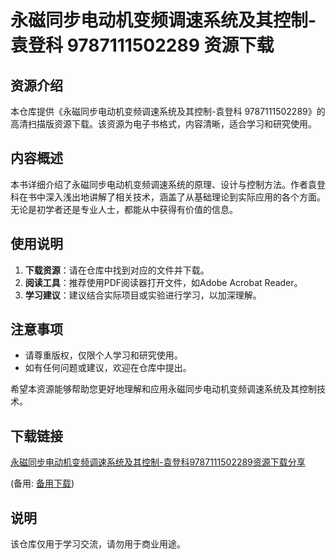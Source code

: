 # 永磁同步电动机变频调速系统及其控制-袁登科 9787111502289 资源下载

## 资源介绍

本仓库提供《永磁同步电动机变频调速系统及其控制-袁登科 9787111502289》的高清扫描版资源下载。该资源为电子书格式，内容清晰，适合学习和研究使用。

## 内容概述

本书详细介绍了永磁同步电动机变频调速系统的原理、设计与控制方法。作者袁登科在书中深入浅出地讲解了相关技术，涵盖了从基础理论到实际应用的各个方面。无论是初学者还是专业人士，都能从中获得有价值的信息。

## 使用说明

1. **下载资源**：请在仓库中找到对应的文件并下载。
2. **阅读工具**：推荐使用PDF阅读器打开文件，如Adobe Acrobat Reader。
3. **学习建议**：建议结合实际项目或实验进行学习，以加深理解。

## 注意事项

- 请尊重版权，仅限个人学习和研究使用。
- 如有任何问题或建议，欢迎在仓库中提出。

希望本资源能够帮助您更好地理解和应用永磁同步电动机变频调速系统及其控制技术。

## 下载链接
[永磁同步电动机变频调速系统及其控制-袁登科9787111502289资源下载分享](https://pan.quark.cn/s/e91bf4ca29c0) 

(备用: [备用下载](https://pan.baidu.com/s/1O60XGl8N1ysUULpTDKlaIw?pwd=1234))

## 说明

该仓库仅用于学习交流，请勿用于商业用途。
